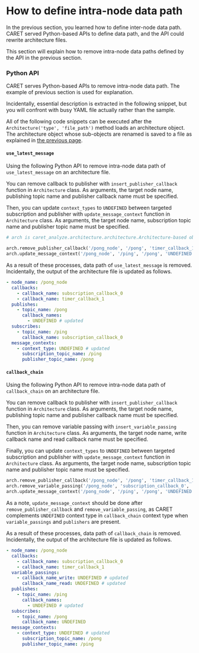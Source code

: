# How to define intra-node data path

In the previous section, you learned how to define inter-node data path.
CARET served Python-based APIs to define data path, and the API could rewrite architecture files.

This section will explain how to remove intra-node data paths defined by the API in the previous section.

### Python API

CARET serves Python-based APIs to remove intra-node data path. The example of previous section is used for explanation.

Incidentally, essential description is extracted in the following snippet, but you will confront with busy YAML file actually rather than the sample.

All of the following code snippets can be executed after the `Architecture('type', 'file_path')` method loads an architecture object.
The architecture object whose sub-objects are renamed is saved to a file as explained in [the previous page](./load_and_save.md#save).

#### `use_latest_message`

Using the following Python API to remove intra-node data path of `use_latest_message` on an architecture file.

You can remove callback to publisher with `insert_publisher_callback` function in `Architecture` class.
As arguments, the target node name, publishing topic name and publisher callback name must be specified.

Then, you can update `context_types` to `UNDEFINED` between targeted subscription and publisher with `update_message_context` function in `Architecture` class.
As arguments, the target node name, subscription topic name and publisher topic name must be specified.

```python
# arch is caret_analyze.architecture.architecture.Architecture-based object

arch.remove_publisher_callback('/pong_node', '/pong', 'timer_callback_1')
arch.update_message_context('/pong_node', '/ping', '/pong', 'UNDEFINED')
```

As a result of these processes, data path of `use_latest_message` is removed.
Incidentally, the output of the architecture file is updated as follows.

```yml
- node_name: /pong_node
  callbacks:
    - callback_name: subscription_callback_0
    - callback_name: timer_callback_1
  publishes:
    - topic_name: /pong
      callback_names:
        - UNDEFINED # updated
  subscribes:
    - topic_name: /ping
      callback_name: subscription_callback_0
  message_contexts:
    - context_type: UNDEFINED # updated
      subscription_topic_name: /ping
      publisher_topic_name: /pong
```

#### `callback_chain`

Using the following Python API to remove intra-node data path of `callback_chain` on an architecture file.

You can remove callback to publisher with `insert_publisher_callback` function in `Architecture` class.
As arguments, the target node name, publishing topic name and publisher callback name must be specified.

Then, you can remove variable passing with `insert_variable_passing` function in `Architecture` class.
As arguments, the target node name, write callback name and read callback name must be specified.

Finally, you can update `context_types` to `UNDEFINED` between targeted subscription and publisher with `update_message_context` function in `Architecture` class.
As arguments, the target node name, subscription topic name and publisher topic name must be specified.

```python
arch.remove_publisher_callback('/pong_node', '/pong', 'timer_callback_1')
arch.remove_variable_passing('/pong_node', 'subscription_callback_0', 'timer_callback_1')
arch.update_message_context('/pong_node', '/ping', '/pong', 'UNDEFINED')
```

As a note, `update_message_context` should be done after `remove_publisher_callback` and `remove_variable_passing`, as CARET complements `UNDEFINED` context type in `callback_chain` context type when `variable_passings` and `publishers` are present.

As a result of these processes, data path of `callback_chain` is removed.
Incidentally, the output of the architecture file is updated as follows.

```yml
- node_name: /pong_node
  callbacks:
    - callback_name: subscription_callback_0
    - callback_name: timer_callback_1
  variable_passings:
    - callback_name_write: UNDEFINED # updated
      callback_name_read: UNDEFINED # updated
  publishes:
    - topic_name: /ping
      callback_names:
        - UNDEFINED # updated
  subscribes:
    - topic_name: /pong
      callback_name: UNDEFINED
  message_contexts:
    - context_type: UNDEFINED # updated
      subscription_topic_name: /pong
      publisher_topic_name: /ping
```
